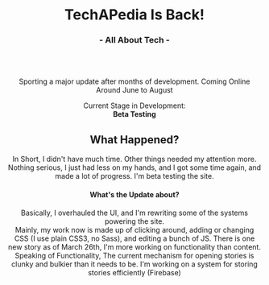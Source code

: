 <h1 align="center">TechAPedia Is Back!</h1>
<h3 align="center">- All About Tech -</h3>
<br><br>
<p align="center">
Sporting a major update after months of development.
Coming Online Around June to August
</p>

<p align="center">Current Stage in Development:<br><b>Beta Testing</b></p>

<h2 align="center">What Happened?</h2>
<p align="center">In Short, I didn't have much time. Other things needed my attention more. Nothing serious, I just had less on my hands, and I got some time again, and made a lot of progress. I'm beta testing the site.</p>
<h4 align="center">What's the Update about?</h4>
<p align="center">Basically, I overhauled the UI, and I'm rewriting some of the systems powering the site.<br>Mainly, my work now is made up of clicking around, adding or changing CSS (I use plain CSS3, no Sass), and editing a bunch of JS. There is one new story as of March 26th, I'm more working on functionality than content. Speaking of Functionality, The current mechanism for opening stories is clunky and bulkier than it needs to be. I'm working on a system for storing stories efficiently (Firebase)</p>

